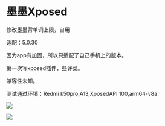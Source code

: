 # 墨墨Xposed

修改墨墨背单词上限，自用

适配：5.0.30

因为app有加固，所以只适配了自己手机上的版本。

第一次写xposed插件，些许菜。

兼容性未知。

测试通过环境：Redmi k50pro,A13,XposedAPI 100,arm64-v8a.



![](https://cdn.jsdelivr.net/gh/mmmlllnnn/blog-img/16-3.jpg)

![](https://cdn.jsdelivr.net/gh/mmmlllnnn/blog-img/16-4.jpg)
